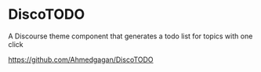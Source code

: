 # DiscoTODO
A Discourse theme component that generates a todo list for topics with one click

https://github.com/Ahmedgagan/DiscoTODO
